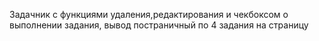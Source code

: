 Задачник с функциями удаления,редактирования и чекбоксом о выполнении задания, вывод постраничный по 4 задания на страницу
